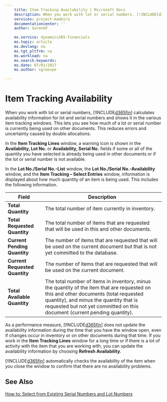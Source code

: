 ```yaml
---
    title: Item Tracking Availability | Microsoft Docs
    description: When you work with lot or serial numbers, [!INCLUDE[d365fin](includes/d365fin_md.md)] calculates availability information for lot and serial numbers and shows it in the various item tracking windows. This lets you see how much of a lot or serial number is currently being used on other documents. This reduces errors and uncertainty caused by double allocations.
    services: project-madeira
    documentationcenter: ''
    author: SorenGP

    ms.service: dynamics365-financials
    ms.topic: article
    ms.devlang: na
    ms.tgt_pltfrm: na
    ms.workload: na
    ms.search.keywords:
    ms.date: 07/01/2017
    ms.author: sgroespe

---
```

# Item Tracking Availability
When you work with lot or serial numbers, [!INCLUDE[d365fin](includes/d365fin_md.md)] calculates availability information for lot and serial numbers and shows it in the various item tracking windows. This lets you see how much of a lot or serial number is currently being used on other documents. This reduces errors and uncertainty caused by double allocations.  
  
 In the **Item Tracking Lines** window, a warning icon is shown in the **Availability, Lot No.** or **Availability, Serial No.** fields if some or all of the quantity you have selected is already being used in other documents or if the lot or serial number is not available.  
  
 In the **Lot No./Serial No.-List** window, the **Lot No./Serial No.-Availability** window, and the **Item Tracking – Select Entries** window, information is displayed about how much quantity of an item is being used. This includes the following information.  
  
|Field|Description|  
|---------------------------------|---------------------------------------|  
|**Total Quantity**|The total number of item currently in inventory.|  
|**Total Requested Quantity**|The total number of items that are requested that will be used in this and other documents.|  
|**Current Pending Quantity**|The number of items that are requested that will be used on the current document but that is not yet committed to the database.|  
|**Current Requested Quantity**|The number of items that are requested that will be used on the current document.|  
|**Total Available Quantity**|The total number of items in inventory, minus the quantity of the item that are requested on this and other documents (total requested quantity), and minus the quantity that is requested but not yet committed on this document (current pending quantity).|  
  
 As a performance measure, [!INCLUDE[d365fin](includes/d365fin_md.md)] does not update the availability information during the time that you have the window open, even if changes occur in inventory or on other documents during that time. If you work in the **Item Tracking Lines** window for a long time or if there is a lot of activity with the item that you are working with, you can update the availability information by choosing **Refresh Availability**.  
  
 [!INCLUDE[d365fin](includes/d365fin_md.md)] automatically checks the availability of the item when you close the window to confirm that there are no availability problems.  
  
## See Also  
 [How to: Select from Existing Serial Numbers and Lot Numbers](../how-to-select-from-existing-serial-numbers-and-lot-numbers.md)
